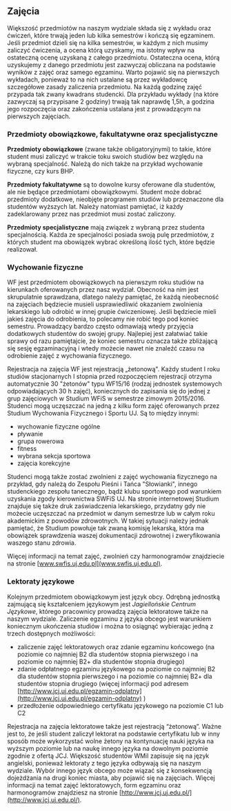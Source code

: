 ## Zajęcia

Większość przedmiotów na naszym wydziale składa się z wykładu oraz ćwiczeń, które trwają jeden lub kilka semestrów i kończą się egzaminem. Jeśli przedmiot dzieli się na kilka semestrów, w każdym z nich musimy zaliczyć ćwiczenia, a ocena którą uzyskamy, ma istotny wpływ na ostateczną ocenę uzyskaną z całego przedmiotu. Ostateczna ocena, którą uzyskujemy z danego przedmiotu jest zazwyczaj obliczana na podstawie wyników z zajęć oraz samego egzaminu. Warto pojawić się na pierwszych wykładach, ponieważ to na nich ustalane są przez wykładowcę szczegółowe zasady zaliczenia przedmiotu. Na każdą godzinę zajęć przypada tak zwany kwadrans studencki. Dla przykładu wykłady (na które zazwyczaj są przypisane 2 godziny) trwają tak naprawdę 1,5h, a godzina jego rozpoczęcia oraz zakończenia ustalana jest z prowadzącym na pierwszych zajęciach.

### Przedmioty obowiązkowe, fakultatywne oraz specjalistyczne

__Przedmioty obowiązkowe__ (zwane także obligatoryjnymi) to takie, które student musi zaliczyć w trakcie toku swoich studiów bez względu na wybraną specjalność. Należą do nich także na przykład wychowanie fizyczne, czy kurs BHP.

__Przedmioty fakultatywne__ są to dowolne kursy oferowane dla studentów, ale nie będące przedmiotami obowiązkowymi. Student może dobrać przedmioty dodatkowe, nieobjęte programem studiów lub przeznaczone dla studentów wyższych lat. Należy natomiast pamiętać, iż każdy zadeklarowany przez nas przedmiot musi zostać zaliczony.

__Przedmioty specjalistyczne__ mają związek z wybraną przez studenta specjalnością. Każda ze specjalności posiada swoją pulę przedmiotów, z których student ma obowiązek wybrać określoną ilość tych, które będzie realizował.

### Wychowanie fizyczne

WF jest przedmiotem obowiązkowych na pierwszym roku studiów na kierunkach oferowanych przez nasz wydział. Obecność na nim jest skrupulatnie sprawdzana, dlatego należy pamiętać, że każdą nieobecność na zajęciach będziecie musieli usprawiedliwić okazaniem zwolnienia lekarskiego lub odrobić w innej grupie ćwiczeniowej. Jeśli będziecie mieli jakieś zajęcia do odrobienia, to polecamy nie robić tego pod koniec semestru. Prowadzący bardzo często odmawiają wtedy przyjęcia dodatkowych studentów do swojej grupy. Najlepiej jest załatwiać takie sprawy od razu pamiętajcie, że koniec semestru oznacza także zbliżającą się sesję egzaminacyjną i wtedy możecie nawet nie znaleźć czasu na odrobienie zajęć z wychowania fizycznego.

Rejestracja na zajęcia WF jest rejestracją „żetonową". Każdy student I roku studiów stacjonarnych I stopnia przed rozpoczęciem rejestracji otrzyma automatycznie 30 "żetonów" typu WF­15/16 (rodzaj jednostek systemowych odpowiadających 30 h zajęć), koniecznych do zapisania się do jednej z grup zajęciowych w Studium WFiS w semestrze zimowym 2015/2016. Studenci mogą uczęszczać na jedną z kilku form zajęć oferowanych przez Studium Wychowania Fizycznego i Sportu UJ. Są to między innymi:

+ wychowanie fizyczne ogólne
+ pływanie
+ grupa rowerowa
+ fitness
+ wybrana sekcja sportowa
+ zajęcia korekcyjne

Studenci mogą także zostać zwolnieni z zajęć wychowania fizycznego na przykład, gdy należą do Zespołu Pieśni i Tańca "Słowianki", innego studenckiego zespołu tanecznego, bądź klubu sportowego pod warunkiem uzyskania zgody kierownictwa SWFiS UJ. Na stronie internetowej Studium znajduje się także druk zaświadczenia lekarskiego, przydatny gdy nie możecie uczęszczać na przedmiot w danym semestrze lub w całym roku akademickim z powodów zdrowotnych. W takiej sytuacji należy jednak pamiętać, że Studium powołuje tak zwaną komisję lekarską, która ma obowiązek sprawdzenia waszej dokumentacji zdrowotnej i zweryfikowania waszego stanu zdrowia.

Więcej informacji na temat zajęć, zwolnień czy harmonogramów znajdziecie na stronie [www.swfis.uj.edu.pl](www.swfis.uj.edu.pl).

### Lektoraty językowe

Kolejnym przedmiotem obowiązkowym jest język obcy. Odrębną jednostką zajmującą się kształceniem językowym jest _Jagiellońskie Centrum Językowe_, którego pracownicy prowadzą zajęcia lektoratowe także na naszym wydziale. Zaliczenie egzaminu z języka obcego jest warunkiem koniecznym ukończenia studiów i można to osiągnąć wybierając jedną z trzech dostępnych możliwości:

+ zaliczenie zajęć lektoratowych oraz zdanie egzaminu końcowego (na poziomie co najmniej B2 dla studentów stopnia pierwszego i na poziomie co najmniej B2+ dla studentów stopnia drugiego)
+ zdanie odpłatnego egzaminu językowego na poziomie co najmniej B2 dla studentów stopnia pierwszego i na poziomie co najmniej B2+ dla studentów stopnia drugiego (więcej informacji pod adresem [http://www.jcj.uj.edu.pl/egzamin-odplatny](http://www.jcj.uj.edu.pl/egzamin-odplatny) )
+ przedłożenie odpowiedniego certyfikatu językowego na poziomie C1 lub C2

Rejestracja na zajęcia lektoratowe także jest rejestracją “żetonową”. Ważne jest to, że jeśli student zaliczył lektorat na podstawie certyfikatu lub w inny sposób może wykorzystać wolne żetony na kontynuację nauki języka na wyższym poziomie lub na naukę innego języka na dowolnym poziomie zgodnie z ofertą JCJ. Większość studentów WMiI zapisuje się na język angielski, ponieważ lektoraty z tego języka odbywają się na naszym wydziale. Wybór innego język obcego może wiązać się z konsekwencją dojeżdżania na drugi koniec miasta, aby pojawić się na zajęciach. Więcej informacji na temat zajęć lektoratowych, form egzaminu oraz harmonogramów znajdziesz na stronie [http://www.jcj.uj.edu.pl/](http://www.jcj.uj.edu.pl/).
